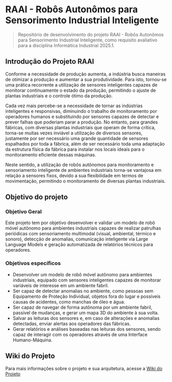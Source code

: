 # RAAI - Robôs Autonômos para Sensorimento Industrial Inteligente
> Repositório de desenvolvimento do projeto RAAI - Robôs Autonômos para Sensorimento Industrial Inteligente, como requisito avaliativo para a disciplina Informática Industrial 2025.1.

## Introdução do Projeto RAAI
Conforme a necessidade de produção aumenta, a indústria busca maneiras de otimizar a produção e aumentar a sua produtividade. Para isto, tornou-se uma prática recorrente a utilização de sensores inteligentes capazes de monitorar continuamente o estado da produção, permitindo o ajuste de plantas industriais e o controle ótimo da produção.

Cada vez mais percebe-se a necessidade de tornar as indústrias inteligentes e responsivas, diminuindo o trabalho de monitoramento por operadores humanos e substituindo por sensores capazes de detectar e prever falhas que poderiam parar a produção. No entanto, para grandes fábricas, com diversas plantas industriais que operam de forma crítica, torna-se muitas vezes inviável a utilização de diversos sensores, justamente por ser necessário uma grande quantidade de sensores espalhados por toda a fábrica, além de ser necessário toda uma adaptação da estrutura física da fábrica para instalar nos locais ideais para o monitoramento eficiente dessas máquinas.

Neste sentido, a utilização de robôs autônomos para monitoramento e sensoriamento inteligente de ambientes industriais torna-se vantajosa em relação a sensores fixos, devido a sua flexibilidade em termos de movimentação, permitindo o monitoramento de diversas plantas industriais.

## Objetivo do projeto
### Objetivo Geral
Este projeto tem por objetivo desenvolver e validar um modelo de robô móvel autônomo para ambientes industriais capazes de realizar patrulhas periódicas com sensoriamento multimodal (visual, ambiental, térmico e sonoro), detecção de anomalias, comunicação inteligente via Large Language Models e geração automatizada de relatórios técnicos para operadores.

### Objetivos específicos
- Desenvolver um modelo de robô móvel autônomo para ambientes industriais, equipado com sensores inteligentes capazes de monitorar variáveis de interesse em um ambiente fabril.
- Ser capaz de detectar anomalias no ambiente, como pessoas sem Equipamento de Proteção Individual, objetos fora do lugar e possíveis causas de acidentes, como manchas de óleo e água.
- Ser capaz de navegar de forma autônoma por um ambiente fabril, passível de mudanças, e gerar um mapa 3D do ambiente à sua volta.
- Salvar as leituras dos sensores e, em caso de alterações e anomalias detectadas, enviar alertas aos operadores das fábricas.
- Gerar relatórios e análises baseadas nas leituras dos sensores, sendo capaz de interagir com os operadores através de uma Interface Humano-Máquina.

## Wiki do Projeto
Para mais informações sobre o projeto e sua arquitetura, acesse a [Wiki do Projeto](https://github.com/MateusPincho/RAAI/wiki)
